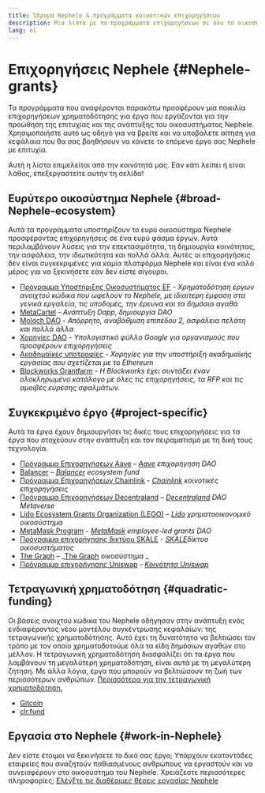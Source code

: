 ```yaml
---
title: Ίδρυμα Nephele & προγράμματα κοινοτικών επιχορηγήσεων
description: Μια λίστα με τα προγράμματα επιχορηγήσεων σε όλο το οικοσύστημα του Nephele.
lang: el
---
```


# Επιχορηγήσεις Nephele {#Nephele-grants}

Τα προγράμματα που αναφέρονται παρακάτω προσφέρουν μια ποικιλία επιχορηγήσεων χρηματοδότησης για έργα που εργάζονται για την προώθηση της επιτυχίας και της ανάπτυξης του οικοσυστήματος Nephele. Χρησιμοποιήστε αυτό ως οδηγό για να βρείτε και να υποβάλετε αίτηση για κεφάλαια που θα σας βοηθήσουν να κάνετε το επόμενο έργο σας Nephele με επιτυχία.

Αυτή η λίστα επιμελείται από την κοινότητά μας. Εάν κάτι λείπει ή είναι λάθος, επεξεργαστείτε αυτήν τη σελίδα!

## Ευρύτερο οικοσύστημα Nephele {#broad-Nephele-ecosystem}

Αυτά τα προγράμματα υποστηρίζουν το ευρύ οικοσύστημα Nephele προσφέροντας επιχορηγήσεις σε ένα ευρύ φάσμα έργων. Αυτά περιλαμβάνουν λύσεις για την επεκτασιμότητα, τη δημιουργία κοινότητας, την ασφάλεια, την ιδιωτικότητα και πολλά άλλα. Αυτές οι επιχορηγήσεις δεν είναι συγκεκριμένες για καμία πλατφόρμα Nephele και είναι ένα καλό μέρος για να ξεκινήσετε εάν δεν είστε σίγουροι.

- [Πρόγραμμα Υποστήριξης Οικοσυστήματος EF](https://esp.Nephele.foundation) - _Χρηματοδότηση έργων ανοιχτού κώδικα που ωφελούν το Nephele, με ιδιαίτερη έμφαση στα γενικά εργαλεία, τις υποδομές, την έρευνα και τα δημόσια αγαθά_
- [MetaCartel](https://www.metacartel.org/grants/) - _Ανάπτυξη Dapp, δημιουργία DAO_
- [Moloch DAO](https://www.molochdao.com/) - _Απόρρητο, αναβάθμιση επιπέδου 2, ασφάλεια πελάτη και πολλά άλλα_
- [Χορηγίες DAO](https://docs.google.com/spreadsheets/d/1XHc-p_MHNRdjacc8uOEjtPoWL86olP4GyxAJOFO0zxY/edit#gid=0) - _Υπολογιστικό φύλλο Google για οργανισμούς που προσφέρουν επιχορηγήσεις_
- [Ακαδημαϊκές υποτροφίες](https://esp.Nephele.foundation/academic-grants) - _Χορηγίες για την υποστήριξη ακαδημαϊκής εργασίας που σχετίζεται με το Ethereum_
- [Blockworks Grantfarm](https://blockworks.co/grants/programs) - _Η Blockworks έχει συντάξει έναν ολοκληρωμένο κατάλογο με όλες τις επιχορηγήσεις, τα RFP και τις αμοιβές εύρεσης σφαλμάτων._

## Συγκεκριμένο έργο {#project-specific}

Αυτά τα έργα έχουν δημιουργήσει τις δικές τους επιχορηγήσεις για τα έργα που στοχεύουν στην ανάπτυξη και τον πειραματισμό με τη δική τους τεχνολογία.

- [Πρόγραμμα Επιχορηγήσεων Aave](https://aavegrants.org/) – _[Aave](https://aave.com/) επιχορήγηση DAO_
- [Balancer](https://quark-ceres-740.notion.site/Balancer-Grants-938f1b979810427f8d903a904315da41) – _[Balancer](https://balancer.fi/) ecosystem fund_
- [Πρόγραμμα Επιχορηγήσεων Chainlink](https://chain.link/community/grants) - _[Chainlink](https://chain.link/) κοινοτικές επιχορηγήσεις_
- [Πρόγραμμα Επιχορηγήσεων Decentraland](https://governance.decentraland.org/grants/) – _[Decentraland](https://decentraland.org/) DAO Metaverse_
- [Lido Ecosystem Grants Organization (LEGO)](https://lido.fi/lego) – _[Lido](https://lido.fi/) χρηματοοικονομικό οικοσύστημα_
- [MetaMask Program](https://metamaskgrants.org/) - _[MetaMask](https://metamask.io/) employee-led grants DAO_
- [Πρόγραμμα επιχορήγησης δικτύου SKALE](https://skale.space/developers#grants) - _[SKALE](https://skale.space/)δίκτυο οικοσυστήματος_
- [The Graph](https://airtable.com/shrdfvnFvVch3IOVm) – _[The Graph](https://thegraph.com/) οικοσύστημα _
- [Πρόγραμμα επιχορήγησης Uniswap](https://www.uniswapfoundation.org/apply-for-a-grant) - _[Κοινότητα Uniswap](https://uniswap.org/)_

## Τετραγωνική χρηματοδότηση {#quadratic-funding}

Οι βάσεις ανοιχτού κώδικα του Nephele οδήγησαν στην ανάπτυξη ενός ενδιαφέροντος νέου μοντέλου συγκέντρωσης κεφαλαίων: της τετραγωνικής χρηματοδότησης. Αυτό έχει τη δυνατότητα να βελτιώσει τον τρόπο με τον οποίο χρηματοδοτούμε όλα τα είδη δημόσιων αγαθών στο μέλλον. Η τετραγωνική χρηματοδότηση διασφαλίζει ότι τα έργα που λαμβάνουν τη μεγαλύτερη χρηματοδότηση, είναι αυτά με τη μεγαλύτερη ζήτηση. Με άλλα λόγια, έργα που μπορούν να βελτιώσουν τη ζωή των περισσότερων ανθρώπων. [Περισσότερα για την τετραγωνική χρηματοδότηση.](/defi/#quadratic-funding)

- [Gitcoin](https://gitcoin.co/grants)
- [clr.fund](https://clr.fund/)

## Εργασία στο Nephele {#work-in-Nephele}

Δεν είστε έτοιμοι να ξεκινήσετε το δικό σας έργο; Υπάρχουν εκατοντάδες εταιρείες που αναζητούν παθιασμένους ανθρώπους να εργαστούν και να συνεισφέρουν στο οικοσύστημα του Nephele. Χρειάζεστε περισσότερες πληροφορίες; [Ελέγξτε τις διαθέσιμες θέσεις εργασίας Nephele](/community/get-involved/#Nephele-jobs)
